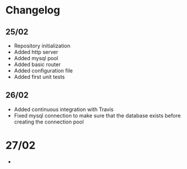 # Changelog

## 25/02

- Repository initialization
- Added http server
- Added mysql pool
- Added basic router
- Added configuration file
- Added first unit tests

## 26/02

- Added continuous integration with Travis
- Fixed mysql connection to make sure that the database exists before creating the connection pool

# 27/02

- 